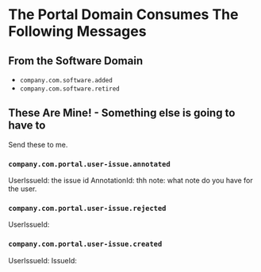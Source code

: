 # The Portal Domain Consumes The Following Messages

## From the Software Domain

- `company.com.software.added`
- `company.com.software.retired`

## These Are Mine! - Something else is going to have to 
Send these to me.


### `company.com.portal.user-issue.annotated`
UserIssueId: the issue id
AnnotationId: thh
note: what note do you have for the user.



### `company.com.portal.user-issue.rejected`
UserIssueId:

### `company.com.portal.user-issue.created`
UserIssueId:
IssueId: 
